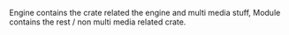 Engine contains the crate related the engine and multi media stuff,
Module contains the rest / non multi media related crate.